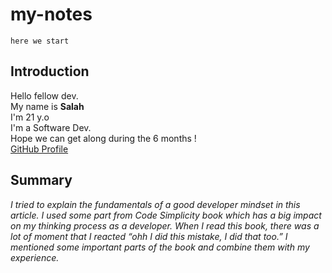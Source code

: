 # my-notes

`here we start`
## Introduction
Hello fellow dev. <br>
My name is **Salah**  <br>
I'm 21 y.o<br>
I'm a Software Dev.<br>
Hope we can get along during the 6 months !<br>
[GitHub Profile](https://github.com/mohasal0101)<br>

## Summary
*I tried to explain the fundamentals of a good developer mindset in this article. I used some part from Code Simplicity book which has a big impact on my thinking process as a developer. When I read this book, there was a lot of moment that I reacted “ohh I did this mistake, I did that too.” I mentioned some important parts of the book and combine them with my experience.*